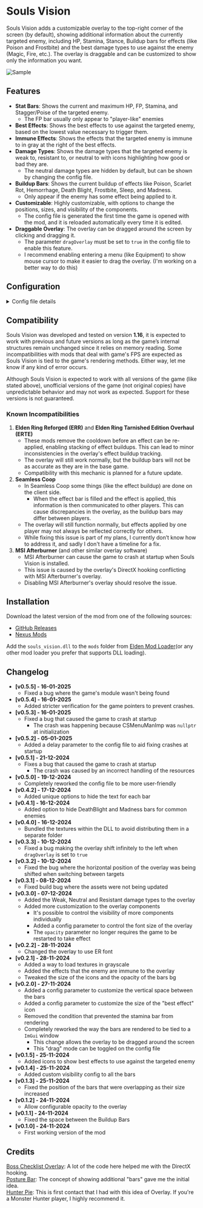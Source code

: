 # Souls Vision
Souls Vision adds a customizable overlay to the top-right corner of the screen (by default), showing additional information about the currently targeted enemy, including HP, Stamina, Stance, Buildup bars for effects (like Poison and Frostbite) and the best damage types to use against the enemy (Magic, Fire, etc.). The overlay is draggable and can be customized to show only the information you want.

![Sample](https://staticdelivery.nexusmods.com/mods/4333/images/6968/6968-1732777544-1499116706.png)

## Features
* **Stat Bars**: Shows the current and maximum HP, FP, Stamina, and Stagger/Poise of the targeted enemy.
  * The FP bar usually only appear to "player-like" enemies
* **Best Effects**: Shows the best effects to use against the targeted enemy, based on the lowest value necessary to trigger them.
* **Immune Effects**: Shows the effects that the targeted enemy is immune to in gray at the right of the best effects.
* **Damage Types**: Shows the damage types that the targeted enemy is weak to, resistant to, or neutral to with icons highlighting how good or bad they are.
  * The neutral damage types are hidden by default, but can be shown by changing the config file.
* **Buildup Bars**: Shows the current buildup of effects like Poison, Scarlet Rot, Hemorrhage, Death Blight, Frostbite, Sleep, and Madness.
  * Only appear if the enemy has some effect being applied to it.
* **Customizable**: Highly customizable, with options to change the positions, sizes, and visibility of the components.
  * The config file is generated the first time the game is opened with the mod, and it is reloaded automatically every time it is edited.
* **Draggable Overlay**: The overlay can be dragged around the screen by clicking and dragging it.
  * The parameter `dragOverlay` must be set to `true` in the config file to enable this feature.
  * I recommend enabling entering a menu (like Equipment) to show mouse cursor to make it easier to drag the overlay. (I'm working on a better way to do this)

## Configuration
<details>
<summary>Config file details</summary>The first time the game opens with the mod it will generate a default sv_config.json placing the bars at the top-right of the screen. Every time the config file is edited, it will be reloaded automatically.

### Fields
* **`dragOverlay`**: *bool* - If set to `true`, the overlay can be dragged around the screen by clicking and dragging it.
* **`debug`**: *bool* - Enables or disables debug mode. If set to `true`, a console window will open with the game, showing the same information as the one found in the `souls_vision.log`.
* **`opacity`**: *float* - Opacity of the overlay, from 0.0 (fully transparent) to 1.0 (fully opaque). This option requires the game to be restarted to take effect.
* **`delay`**: *int* - Delay in milliseconds before initializing the overlay. Default is `0`. 
* **`bestEffects`**: *int* - How many of the best effects to show on the overlay. The effects are sorted (left to right) by the lowest value necessary to trigger them. Default is `2`.
* **`bestEffectIconSize`**: *int* - Size of the best effect icons. Default is `33`.
* **`dmgTypeIconSize`**: *int* - Size of the damage type icons. Default is `30`.
* **`fontSize`**: *float* - Font size of the text displayed on the bars. Default is `18.0`.
* **`statBarSpacing`**: *int* - Spacing between the bars, the space used around the "bestEffect" will be half of this. Default is `0`.
* **`maxEffectBars`**: *int* - Maximum number of effect bars to show. Default is `7`.
* **`hideBlightMadness`**: *bool* - If set to `true`, the Death Blight and Madness bars will be hidden for common enemies. Default is `false`.
* **`statBar`**: *object* - Configuration related to the bars.
  * **`position`**: *object* - Determines the bar’s on-screen position from top-left to bottom-right.
    * **`x`**: *int* - Horizontal position of the bar in pixels.
    * **`y`**: *int* - Vertical position of the bar in pixels.
  * **`size`**: *object* - Defines the bar’s dimensions.
    * **`width`**: *int* - Width of the bar in pixels.
    * **`height`**: *int* - Height of the bar in pixels.
* **`components`**: *object* - Configuration for the components of the overlay.
  * **`hp`|`fp`|`stamina`|`stagger`|`poison`|`scarletRot`|`hemorrhage`|`deathBlight`|`frostbite`|`sleep`|`madness`**: *object* - Bar configuration.
    * **`visible`**: *bool* - If set to `false`, the bar will be hidden. Default is `true`.
    * **`hideText`**: *bool* - If set to `true`, hides the text displayed on the bar (e.g. “90/219”).
  * **`bestEffects`**: *bool* - If set to `false`, the Best Effects against the enemy will be hidden. Default is `true`.
  * **`immuneEffects`**: *bool* - If set to `false`, the effects that the enemy is immune to will be hidden. Default is `true`.
  * **`dmgTypes`**: *bool* - If set to `false`, the Damage Type information will be hidden. Default is `true`.
  * **`neutralDmgTypes`**: *bool* - If set to `true`, the Neutral Damage Type information will be shown. Default is `false`.
</details>

## Compatibility
Souls Vision was developed and tested on version **1.16**, it is expected to work with previous and future versions as long as the game’s internal structures remain unchanged since it relies on memory reading. Some incompatibilities with mods that deal with game's FPS are expected as Souls Vision is tied to the game's rendering methods. Either way, let me know if any kind of error occurs.

Although Souls Vision is expected to work with all versions of the game (like stated above), unofficial versions of the game (not original copies) have unpredictable behavior and may not work as expected. Support for these versions is not guaranteed.

### Known Incompatibilities
1. **Elden Ring Reforged (ERR)** and **Elden Ring Tarnished Edition Overhaul (ERTE)**
   * These mods remove the cooldown before an effect can be re-applied, enabling stacking of effect buildups. This can lead to minor inconsistencies in the overlay's effect buildup tracking.
   * The overlay will still work normally, but the buildup bars will not be as accurate as they are in the base game.
   * Compatibility with this mechanic is planned for a future update.
2. **Seamless Coop**
   * In Seamless Coop some things (like the effect buildup) are done on the client side.
     * When the effect bar is filled and the effect is applied, this information is then communicated to other players. This can cause discrepancies in the overlay, as the buildup bars may differ between players.
   * The overlay will still function normally, but effects applied by one player may not always be reflected correctly for others.
   * While fixing this issue is part of my plans, I currently don’t know how to address it, and sadly I don't have a timeline for a fix.
3. **MSI Afterburner** (and other similar overlay software)
   * MSI Afterburner can cause the game to crash at startup when Souls Vision is installed.
   * This issue is caused by the overlay's DirectX hooking conflicting with MSI Afterburner's overlay.
   * Disabling MSI Afterburner's overlay should resolve the issue.

## Installation
Download the latest version of the mod from one of the following sources:
* [GitHub Releases](https://github.com/samjviana/souls_vision/releases)
* [Nexus Mods](https://www.nexusmods.com/eldenring/mods/6968?tab=files)

Add the `souls_vision.dll` to the `mods` folder from [Elden Mod Loader](https://www.nexusmods.com/eldenring/mods/117)(or any other mod loader you prefer that supports DLL loading).

## Changelog
* **[v0.5.5] - 16-01-2025**
  * Fixed a bug where the game's module wasn't being found
* **[v0.5.4] - 16-01-2025**
  * Added stricter verification for the game pointers to prevent crashes.
* **[v0.5.3] - 16-01-2025**
  * Fixed a bug that caused the game to crash at startup
    * The crash was happening because CSMenuManImp was `nullptr` at initialization
* **[v0.5.2] - 05-01-2025**
  * Added a delay parameter to the config file to aid fixing crashes at startup
* **[v0.5.1] - 21-12-2024**
  * Fixes a bug that caused the game to crash at startup
    * The crash was caused by an incorrect handling of the resources
* **[v0.5.0] - 19-12-2024**
  * Completely reworked the config file to be more user-friendly
* **[v0.4.2] - 17-12-2024**
  * Added unique options to hide the text for each bar
* **[v0.4.1] - 16-12-2024**
  * Added option to hide DeathBlight and Madness bars for common enemies
* **[v0.4.0] - 16-12-2024**
  * Bundled the textures within the DLL to avoid distributing them in a separate folder
* **[v0.3.3] - 10-12-2024**
  * Fixed a bug making the overlay shift infinitely to the left when `dragOverlay` is set to `true`
* **[v0.3.2] - 10-12-2024**
  * Fixed the bug where the horizontal position of the overlay was being shifted when switching between targets
* **[v0.3.1] - 08-12-2024**
  * Fixed build bug where the assets were not being updated
* **[v0.3.0] - 07-12-2024**
  * Added the Weak, Neutral and Resistant damage types to the overlay
  * Added more customization to the overlay components
    * It's possible to control the visibility of more components individually
    * Added a config parameter to control the font size of the overlay
    * The `opacity` parameter no longer requires the game to be restarted to take effect
* **[v0.2.2] - 28-11-2024**
  * Changed the overlay to use ER font
* **[v0.2.1] - 28-11-2024**
  * Added a way to load textures in grayscale
  * Added the effects that the enemy are immune to the overlay
  * Tweaked the size of the icons and the opacity of the bars bg
* **[v0.2.0] - 27-11-2024**
  * Added a config parameter to customize the vertical space between the bars
  * Added a config parameter to customize the size of the "best effect" icon
  * Removed the condition that prevented the stamina bar from rendering
  * Completely reworked the way the bars are rendered to be tied to a `ImGui` window
    * This change allows the overlay to be dragged around the screen
    * This "drag" mode can be toggled on the config file
* **[v0.1.5] - 25-11-2024**
  * Added icons to show best effects to use against the targeted enemy
* **[v0.1.4] - 25-11-2024**
  * Added custom visibility config to all the bars
* **[v0.1.3] - 25-11-2024**
  * Fixed the position of the bars that were overlapping as their size increased
* **[v0.1.2] - 24-11-2024**
  * Allow configurable opacity to the overlay
* **[v0.1.1] - 24-11-2024**
  * Fixed the space between the Buildup Bars
* **[v0.1.0] - 24-11-2024**
  * First working version of the mod

## Credits
[Boss Checklist Overlay](https://www.nexusmods.com/eldenring/mods/3859): A lot of the code here helped me with the DirectX hooking.</br>
[Posture Bar](https://www.nexusmods.com/eldenring/mods/3405): The concept of showing additional "bars" gave me the initial idea.</br>
[Hunter Pie](https://www.nexusmods.com/monsterhunterrise/mods/181): This is first contact that I had with this idea of Overlay. If you're a Monster Hunter player, I highly recommend it.</br>
